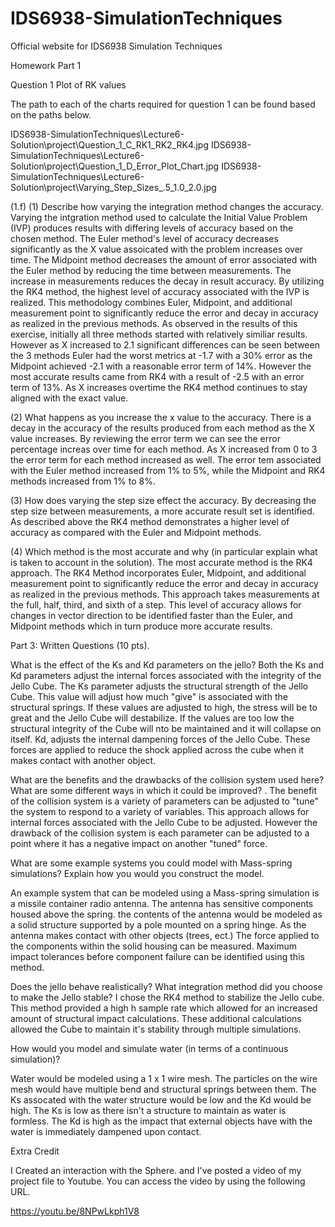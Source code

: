 # IDS6938-SimulationTechniques
Official website for IDS6938 Simulation Techniques

Homework Part 1

Question 1 Plot of RK values

The path to each of the charts required for question 1 can be found based on the paths below.

IDS6938-SimulationTechniques\Lecture6-Solution\project\Question_1_C_RK1_RK2_RK4.jpg
IDS6938-SimulationTechniques\Lecture6-Solution\project\Question_1_D_Error_Plot_Chart.jpg
IDS6938-SimulationTechniques\Lecture6-Solution\project\Varying_Step_Sizes_.5_1.0_2.0.jpg

(1.f)
(1) Describe how varying the integration method changes the accuracy. 
Varying the intgration method used to calculate the Initial Value Problem (IVP) produces results with differing levels of accuracy based on the chosen method.  The Euler method's 
level of accuracy decreases significantly as the X value assoicated with the problem increases over time.  The Midpoint method decreases the amount of error associated with
the Euler method by reducing the time between measurements.  The increase in measurements reduces the decay in result accuracy.  By utilizing the RK4 method, the highest
level of accuracy associated with the IVP is realized.  This methodology combines Euler, Midpoint, and additional measurement point to significantly reduce the error and 
decay in accuracy as realized in the previous methods.  As observed in the results of this exercise, initially all three methods started with relatively similiar results.  However as 
X increased to 2.1 significant differences can be seen between the 3 methods Euler had the worst metrics at -1.7 with a 30% error as the Midpoint achieved -2.1 with a reasonable 
error term of 14%.  However the most accurate results came from RK4 with a result of -2.5 with an error term of 13%.  As X increases overtime the RK4 method continues to stay
aligned with the exact value.

(2) What happens as you increase the x value to the accuracy. 
There is a decay in the accuracy of the results produced from each method as the X value increases.  By reviewing the error term we can see the error percentage increas over
time for each method.  As X increased from 0 to 3 the error term for each method increased as well.  The error tem associated with the Euler method increased from 1% to 5%, while 
the Midpoint and RK4 methods increased from 1% to 8%.

(3) How does varying the step size effect the accuracy. 
By decreasing the step size between measurements, a more accurate result set is identified.  As described above the RK4 method demonstrates a higher level of accuracy as compared
with the Euler and Midpoint methods. 

(4) Which method is the most accurate and why (in particular explain what is taken to account in the solution).
The most accurate method is the RK4 approach.  The RK4 Method incorporates Euler, Midpoint, and additional measurement point to significantly reduce the error and 
decay in accuracy as realized in the previous methods.  This approach takes measurements at the full, half, third, and sixth of a step.  This level of accuracy allows for changes in vector 
direction to be identified faster than the Euler, and Midpoint methods which in turn produce more accurate results.

Part 3: Written Questions (10 pts).

What is the effect of the Ks and Kd parameters on the jello?
Both the Ks and Kd parameters adjust the internal forces associated with the integrity of the Jello Cube.  The Ks parameter adjusts the structural strength of the Jello Cube.
This value will adjust how much "give" is associated with the structural springs.  If these values are adjusted to high, the stress will be to great and the Jello Cube will destabilize.
If the values are too low the structural integrity of the Cube will nto be maintained and it will collapse on itself.  Kd, adjusts the internal dampening forces of the Jello Cube.
These forces are applied to reduce the shock applied across the cube when it makes contact with another object.

What are the benefits and the drawbacks of the collision system used here? What are some different ways in which it could be improved? .
The benefit of the collision system is a variety of parameters can be adjusted to "tune" the system to respond to a variety of variables.  This approach allows for internal forces associated
with the Jello Cube to be adjusted.  However the drawback of the collision system is each parameter can be adjusted to a point where it has a negative impact on another
"tuned" force.  

What are some example systems you could model with Mass-spring simulations? Explain how you would you construct the model.

An example system that can be modeled using a Mass-spring simulation is a missile container radio antenna.  The antenna has sensitive components housed above the spring.
the contents of the antenna would be modeled as a solid structure supported by a pole mounted on a spring hinge.  As the antenna makes contact with other objects (trees, ect.)
The force applied to the components within the solid housing can be measured.  Maximum impact tolerances before component failure can be identified using this method.  

Does the jello behave realistically? What integration method did you choose to make the Jello stable?
I chose the RK4 method to stabilize the Jello cube.  This method provided a high h sample rate which allowed for an increased amount of structural impact calculations.  These
additional calculations allowed the Cube to maintain it's stability through multiple simulations.

How would you model and simulate water (in terms of a continuous simulation)?

Water would be modeled using a 1 x 1 wire mesh.  The particles on the wire mesh would have multiple bend and structural springs between them.  The Ks assocated with the
water structure would be low and the Kd would be high.  The Ks is low as there isn't a structure to maintain as water is formless.  The Kd is high as the impact that external objects
have with the water is immediately dampened upon contact.

Extra Credit 

I Created an interaction with the Sphere. and I've posted a video of my project file to Youtube.  You can access the video by using the following URL.

https://youtu.be/8NPwLkph1V8

